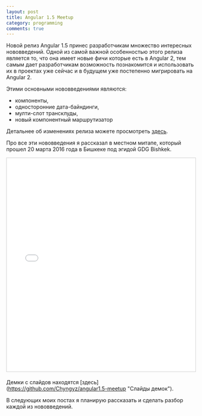```yaml
---
layout: post
title: Angular 1.5 Meetup
category: programming
comments: true
---
```


Новой релиз Angular 1.5 принес разработчикам множество интересных нововведений. Одной из самой важной особенностью этого релиза является то, что она имеет новые фичи которые есть в Angular 2, тем самым дает разработчикам возможность познакомится и использовать их в проектах уже сейчас и в будущем уже постепенно мигрировать на Angular 2.

Этими основными нововведениями являются:
* компоненты,
* односторонние дата-байндинги,
* мулти-слот трансклуды,
* новый компонентный маршрутизатор

Детальнее об изменениях релиза можете просмотреть [здесь](https://github.com/angular/angular.js/blob/master/CHANGELOG.md "ANGULAR CHANGELOG").

Про все эти нововведения я рассказал в местном митапе, который прошел 20 марта 2016 года в Бишкеке под эгидой GDG Bishkek.

<iframe src="//www.slideshare.net/slideshow/embed_code/key/9nNJl1WxmScZaF" width="760px" height="570px" frameborder="0" marginwidth="0" marginheight="0" scrolling="no" style="border:1px solid #CCC; border-width:1px; margin-bottom:5px; max-width: 100%;" allowfullscreen> </iframe>


Демки с слайдов находятся [здесь] (https://github.com/Chyngyz/angular1.5-meetup "Слайды демок").

В следующих моих постах я планирую рассказать и сделать разбор каждой из нововведений.
